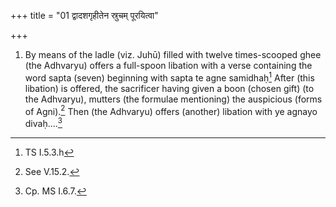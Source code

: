 +++
title = "01 द्वादशगृहीतेन स्रुचम् पूरयित्वा"

+++
1. By means of the ladle (viz. Juhū) filled with twelve times-scooped ghee (the Adhvaryu) offers a full-spoon libation with a verse containing the word sapta (seven) beginning with sapta te agne samidhaḥ[^1] After (this libation) is offered, the sacrificer having given a boon (chosen gift) (to the Adhvaryu), mutters (the formulae mentioning) the auspicious (forms of Agni).[^2] Then (the Adhvaryu) offers (another) libation with ye agnayo divaḥ....[^3]   

[^1]: TS I.5.3.h  

[^2]: See V.15.2.  

[^3]: Cp. MS I.6.7.  
